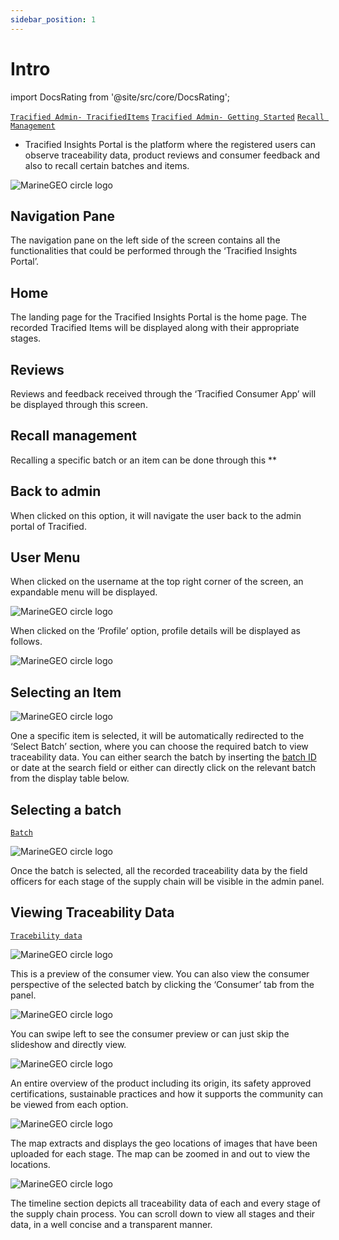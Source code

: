 ```yaml
---
sidebar_position: 1
---
```


# Intro

import DocsRating from '@site/src/core/DocsRating';

[`Tracified Admin- TracifiedItems`](../TracifiedAdmin/tracifiedItems) [`Tracified Admin- Getting Started`](../TracifiedAdmin/SignUP) [`Recall Management`](../TracifiedInsights/RecallMan)



- Tracified Insights Portal is the platform where the registered users can observe traceability data, product reviews and consumer feedback and also to recall certain batches and items.

![MarineGEO circle logo](../../static/img/insights.png "MarineGEO logo")
## Navigation Pane

The navigation pane on the left side of the screen contains all the functionalities that could be performed through the ‘Tracified Insights Portal’.


## Home
The landing page for the Tracified Insights Portal is the home page. The recorded Tracified Items will be displayed along with their appropriate stages. 

## Reviews
Reviews and feedback received through the ‘Tracified Consumer App’ will be displayed through this screen.

## Recall management
Recalling a specific batch or an item can be done through this **
	
## Back to admin
When clicked on this option, it will navigate the user back to the admin portal of Tracified.


## User Menu

When clicked on the username at the top right corner of the screen, an expandable menu will be displayed.


![MarineGEO circle logo](../../static/img/insights1.PNG "MarineGEO logo")

When clicked on the ‘Profile’ option, profile details will be displayed as follows.

![MarineGEO circle logo](../../static/img/insights2.png "MarineGEO logo")




## Selecting an Item

![MarineGEO circle logo](../../static/img/insights3.png "MarineGEO logo")

One a specific item is selected, it will be automatically redirected to the ‘Select Batch’ section, where you can choose the required batch to view traceability data. You can either search the batch by inserting the [batch ID](../intro/#batch-id) or date at the search field or either can directly click on the relevant batch from the display table below.




## Selecting a batch

[`Batch`](../intro/#batch-id)

![MarineGEO circle logo](../../static/img/insights4.PNG "MarineGEO logo")

Once the batch is selected, all the recorded traceability data by the field officers for each stage of the supply chain will be visible in the admin panel.




## Viewing Traceability Data

[`Tracebility data`](../intro#traceability-data)


![MarineGEO circle logo](../../static/img/insights5.png "MarineGEO logo")

This is a preview of the consumer view.
You can also view the consumer perspective of the selected batch by clicking the ‘Consumer’ tab from the panel.




![MarineGEO circle logo](../../static/img/insights6.png "MarineGEO logo")

You can swipe left to see the consumer preview or can just skip the slideshow and directly view.




![MarineGEO circle logo](../../static/img/insights7.png "MarineGEO logo")

An entire overview of the product including its origin, its safety approved certifications, sustainable practices and how it supports the community can be viewed from each option.




![MarineGEO circle logo](../../static/img/insights8.png "MarineGEO logo")

The map extracts and displays the geo locations of images that have been uploaded for each stage.
The map can be zoomed in and out to view the locations.




![MarineGEO circle logo](../../static/img/insights9.png "MarineGEO logo")

The timeline section depicts all traceability data of each and every stage of the supply chain process. You can scroll down to view all stages and their data, in a well concise and a transparent manner.

<DocsRating pageName="certificates"/>
